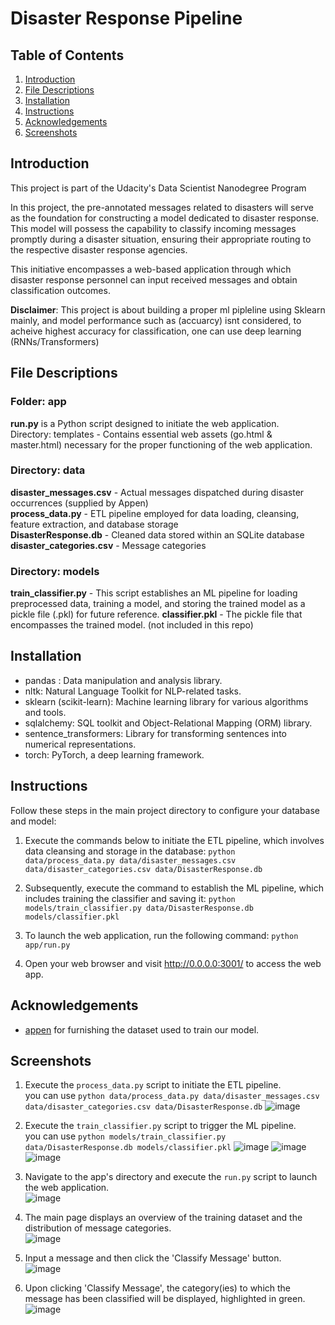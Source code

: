 # Disaster Response Pipeline 
## Table of Contents
1. [Introduction](https://github.com/Faisal-Alageel/Udacity-DataScientist/tree/main/Project%202#introduction)
2. [File Descriptions](https://github.com/Faisal-Alageel/Udacity-DataScientist/tree/main/Project%202#file-descriptions)
3. [Installation](https://github.com/Faisal-Alageel/Udacity-DataScientist/tree/main/Project%202#installation)
4. [Instructions](https://github.com/Faisal-Alageel/Udacity-DataScientist/tree/main/Project%202#instructions)
5. [Acknowledgements](https://github.com/Faisal-Alageel/Udacity-DataScientist/tree/main/Project%202#acknowledgements)
6. [Screenshots](https://github.com/Faisal-Alageel/Udacity-DataScientist/tree/main/Project%202#screenshots)

## Introduction
This project is part of the Udacity's Data Scientist Nanodegree Program 

In this project, the pre-annotated messages related to disasters will serve as the foundation for constructing a model dedicated to disaster response. This model will possess the capability to classify incoming messages promptly during a disaster situation, ensuring their appropriate routing to the respective disaster response agencies.

This initiative encompasses a web-based application through which disaster response personnel can input received messages and obtain classification outcomes.

**Disclaimer**: This project is about building a proper ml pipleline using Sklearn mainly, and model performance such as (accuarcy) isnt considered, 
            to acheive highest accuracy for classification, one can use deep learning (RNNs/Transformers) 

## File Descriptions
### Folder: app
**run.py** is a Python script designed to initiate the web application.<br/>
Directory: templates - Contains essential web assets (go.html & master.html) necessary for the proper functioning of the web application.

### Directory: data
**disaster_messages.csv** - Actual messages dispatched during disaster occurrences (supplied by Appen)<br/>
**process_data.py** - ETL pipeline employed for data loading, cleansing, feature extraction, and database storage<br/>
**DisasterResponse.db** - Cleaned data stored within an SQLite database
**disaster_categories.csv** - Message categories<br/>


### Directory: models
**train_classifier.py** - This script establishes an ML pipeline for loading preprocessed data, training a model, and storing the trained model as a pickle file (.pkl) for future reference.
**classifier.pkl** - The pickle file that encompasses the trained model. (not included in this repo)


## Installation
- pandas : Data manipulation and analysis library.
- nltk: Natural Language Toolkit for NLP-related tasks.
- sklearn (scikit-learn): Machine learning library for various algorithms and tools.
- sqlalchemy: SQL toolkit and Object-Relational Mapping (ORM) library.
- sentence_transformers: Library for transforming sentences into numerical representations.
- torch: PyTorch, a deep learning framework.


## Instructions

Follow these steps in the main project directory to configure your database and model:

1. Execute the commands below to initiate the ETL pipeline, which involves data cleansing and storage in the database:
    `python data/process_data.py data/disaster_messages.csv data/disaster_categories.csv data/DisasterResponse.db`


2. Subsequently, execute the command to establish the ML pipeline, which includes training the classifier and saving it:
    `python models/train_classifier.py data/DisasterResponse.db models/classifier.pkl`

3. To launch the web application, run the following command:
    `python app/run.py`

4. Open your web browser and visit http://0.0.0.0:3001/ to access the web app.



## Acknowledgements
* [appen](https://appen.com/) for furnishing the dataset used to train our model.

## Screenshots
1. Execute the `process_data.py` script to initiate the ETL pipeline.<br/>
    you can use `python data/process_data.py data/disaster_messages.csv data/disaster_categories.csv data/DisasterResponse.db`
![image](screenshots/1.JPG)

2. Execute the `train_classifier.py` script to trigger the ML pipeline.<br/>
    you can use `python models/train_classifier.py data/DisasterResponse.db models/classifier.pkl`
![image](screenshots/2.JPG)
![image](screenshots/3.JPG)
![image](screenshots/4.JPG)

3. Navigate to the app's directory and execute the `run.py` script to launch the web application.<br/>
![image](screenshots/5.JPG)

4. The main page displays an overview of the training dataset and the distribution of message categories. <br/>
![image](screenshots/6.JPG)

5. Input a message and then click the 'Classify Message' button.<br/>
![image](screenshots/7.JPG)

6. Upon clicking 'Classify Message', the category(ies) to which the message has been classified will be displayed, highlighted in green.<br/>
![image](screenshots/8.JPG)


